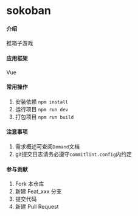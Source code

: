 # sokoban

#### 介绍
推箱子游戏

#### 应用框架
Vue


#### 常用操作

1.  安装依赖 `npm install`
2.  运行项目 `npm run dev`
3.  打包项目 `npm run build`

#### 注意事项
1. 需求概述可查阅`Demand`文档
2. git提交日志请务必遵守`commitlint.config`内约定

#### 参与贡献

1.  Fork 本仓库
2.  新建 Feat_xxx 分支
3.  提交代码
4.  新建 Pull Request
